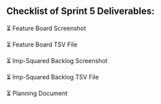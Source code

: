 ## Checklist of Sprint 5 Deliverables: 

:hourglass_flowing_sand: Feature Board Screenshot

:hourglass_flowing_sand: Feature Board TSV File

:hourglass_flowing_sand: Imp-Squared Backlog Screenshot

:hourglass_flowing_sand: Imp-Squared Backlog TSV File

:hourglass_flowing_sand: Planning Document


